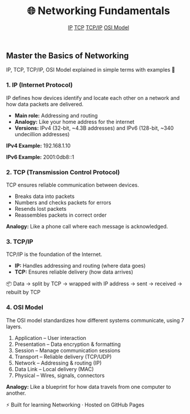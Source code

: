 <!DOCTYPE html>
<html lang="en">
<head>
  <meta charset="UTF-8" />
  <meta name="viewport" content="width=device-width, initial-scale=1.0" />
  <title>Networking Fundamentals</title>
  <script src="https://cdn.tailwindcss.com"></script>
</head>
<body class="bg-gray-50 text-gray-800">
  <!-- Header -->
  <header class="bg-gradient-to-r from-blue-600 to-indigo-700 text-white py-6 shadow-md">
    <div class="max-w-5xl mx-auto px-6 flex justify-between items-center">
      <h1 class="text-2xl font-bold">🌐 Networking Fundamentals</h1>
      <nav class="space-x-6">
        <a href="#ip" class="hover:underline">IP</a>
        <a href="#tcp" class="hover:underline">TCP</a>
        <a href="#tcpip" class="hover:underline">TCP/IP</a>
        <a href="#osi" class="hover:underline">OSI Model</a>
      </nav>
    </div>
  </header>

  <!-- Hero Section -->
  <section class="text-center py-16 bg-white shadow-sm">
    <h2 class="text-4xl font-extrabold text-blue-700">Master the Basics of Networking</h2>
    <p class="mt-4 text-lg text-gray-600">IP, TCP, TCP/IP, OSI Model explained in simple terms with examples 🚀</p>
  </section>

  <!-- IP Section -->
  <section id="ip" class="max-w-5xl mx-auto px-6 py-12">
    <h3 class="text-2xl font-bold text-indigo-700 mb-4">1. IP (Internet Protocol)</h3>
    <p class="mb-4">IP defines how devices identify and locate each other on a network and how data packets are delivered.</p>
    <ul class="list-disc pl-6 space-y-2">
      <li><b>Main role:</b> Addressing and routing</li>
      <li><b>Analogy:</b> Like your home address for the internet</li>
      <li><b>Versions:</b> IPv4 (32-bit, ~4.3B addresses) and IPv6 (128-bit, ~340 undecillion addresses)</li>
    </ul>
    <div class="bg-gray-100 rounded-xl p-4 mt-4">
      <p><b>IPv4 Example:</b> 192.168.1.10</p>
      <p><b>IPv6 Example:</b> 2001:0db8::1</p>
    </div>
  </section>

  <!-- TCP Section -->
  <section id="tcp" class="max-w-5xl mx-auto px-6 py-12 bg-gray-50">
    <h3 class="text-2xl font-bold text-indigo-700 mb-4">2. TCP (Transmission Control Protocol)</h3>
    <p class="mb-4">TCP ensures reliable communication between devices.</p>
    <ul class="list-disc pl-6 space-y-2">
      <li>Breaks data into packets</li>
      <li>Numbers and checks packets for errors</li>
      <li>Resends lost packets</li>
      <li>Reassembles packets in correct order</li>
    </ul>
    <p class="mt-4"><b>Analogy:</b> Like a phone call where each message is acknowledged.</p>
  </section>

  <!-- TCP/IP Section -->
  <section id="tcpip" class="max-w-5xl mx-auto px-6 py-12">
    <h3 class="text-2xl font-bold text-indigo-700 mb-4">3. TCP/IP</h3>
    <p class="mb-4">TCP/IP is the foundation of the Internet.</p>
    <ul class="list-disc pl-6 space-y-2">
      <li><b>IP:</b> Handles addressing and routing (where data goes)</li>
      <li><b>TCP:</b> Ensures reliable delivery (how data arrives)</li>
    </ul>
    <div class="bg-gray-100 rounded-xl p-4 mt-4">
      <p>📦 Data → split by TCP → wrapped with IP address → sent → received → rebuilt by TCP</p>
    </div>
  </section>

  <!-- OSI Model Section -->
  <section id="osi" class="max-w-5xl mx-auto px-6 py-12 bg-gray-50">
    <h3 class="text-2xl font-bold text-indigo-700 mb-4">4. OSI Model</h3>
    <p class="mb-4">The OSI model standardizes how different systems communicate, using 7 layers.</p>
    <ol class="list-decimal pl-6 space-y-1">
      <li>Application – User interaction</li>
      <li>Presentation – Data encryption & formatting</li>
      <li>Session – Manage communication sessions</li>
      <li>Transport – Reliable delivery (TCP/UDP)</li>
      <li>Network – Addressing & routing (IP)</li>
      <li>Data Link – Local delivery (MAC)</li>
      <li>Physical – Wires, signals, connectors</li>
    </ol>
    <div class="bg-gray-100 rounded-xl p-4 mt-4">
      <p><b>Analogy:</b> Like a blueprint for how data travels from one computer to another.</p>
    </div>
  </section>

  <!-- Footer -->
  <footer class="bg-indigo-700 text-white text-center py-6 mt-12">
    <p>⚡ Built for learning Networking · Hosted on GitHub Pages</p>
  </footer>
</body>
</html>
